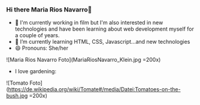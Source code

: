 ### Hi there Maria Rios Navarro👋
<!--
**MariaRiosNavarro/MariaRiosNavarro** is a ✨ _special_ ✨ repository because its `README.md` (this file) appears on your GitHub profile.-->
	
	
- 🔭 I'm currently working in film but I'm also interested in new technologies and have been learning about web development myself for a couple of years.
- 🌱 I’m currently learning HTML, CSS, Javascript...and new technologies 
- 😄 Pronouns: She/her

![Maria Rios Navarro Foto](MariaRiosNavarro_Klein.jpg =200x)

- I love gardening:

![Tomato Foto](https://de.wikipedia.org/wiki/Tomate#/media/Datei:Tomatoes-on-the-bush.jpg =200x)
